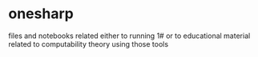 # onesharp
files and notebooks related either to running 1# or to educational material related to computability theory using those tools
